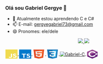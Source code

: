 ### Olá sou Gabriel Gergye 👋

- 🌱 Atualmente estou aprendendo C e C# 
- 📫 E-mail: gergyegabriel73@gmail.com 
- 😄 Pronomes: ele/dele

<div align="center">
  <a href="https://github.com/GergyeGaabriel">
  <img height="180em" src="https://github-readme-stats.vercel.app/api?username=GergyeGaabriel&show_icons=true&theme=dark&include_all_commits=true&count_private=true"/>
  <img height="180em" src="https://github-readme-stats.vercel.app/api/top-langs/?username=GergyeGaabriel&layout=compact&langs_count=7&theme=dark"/>
</div>
<div style="display: inline_block"><br>
  <img align="center" alt="Gabriel-Js" height="30" width="40" src="https://raw.githubusercontent.com/devicons/devicon/master/icons/javascript/javascript-plain.svg">
  <img align="center" alt="Gabriel-Ts" height="30" width="40" src="https://raw.githubusercontent.com/devicons/devicon/master/icons/typescript/typescript-plain.svg">
  <img align="center" alt="Gabriel-HTML" height="30" width="40" src="https://raw.githubusercontent.com/devicons/devicon/master/icons/html5/html5-original.svg">
  <img align="center" alt="Gabriel-CSS" height="30" width="40" src="https://raw.githubusercontent.com/devicons/devicon/master/icons/css3/css3-original.svg">
  <img align="center" alt="Gabriel-C" height="30" width="40" src="https://cdn.jsdelivr.net/gh/devicons/devicon/icons/c/c-original.svg">
  <img align="center" alt="Gabriel-C#" height="30" width="40" src="https://raw.githubusercontent.com/devicons/devicon/master/icons/csharp/csharp-original.svg">
</div>
